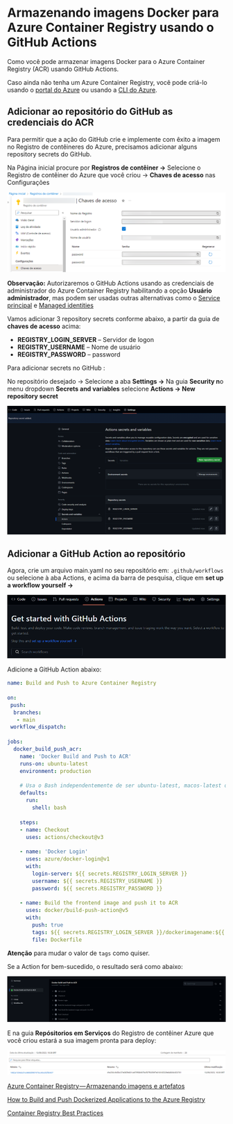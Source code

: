 # Armazenando imagens Docker para Azure Container Registry usando o GitHub Actions

Como você pode armazenar imagens Docker para o Azure Container Registry (ACR) usando GitHub Actions.

Caso ainda não tenha um Azure Container Registry, você pode criá-lo usando o [portal do Azure](https://learn.microsoft.com/pt-br/azure/container-registry/container-registry-get-started-portal?tabs=azure-cli) ou usando a [CLI do Azure](https://learn.microsoft.com/pt-br/azure/container-registry/container-registry-get-started-azure-cli).

## Adicionar ao repositório do GitHub as credenciais do ACR

Para permitir que a ação do GitHub crie e implemente com êxito a imagem no Registro de contêineres do Azure, precisamos adicionar alguns repository secrets do GitHub.

Na Página inicial procure por ****Registros de contêiner →**** Selecione o Registro de contêiner do Azure que você criou → **Chaves de acesso** nas Configurações

![screenshot-chaves-de-acesso-blur.png](../assets/screenshot-chaves-de-acesso-blur.png)

**Observação:** Autorizaremos o GitHub Actions usando as credenciais de administrador do Azure Container Registry habilitando a opção **Usuário administrador**, mas podem ser usadas outras alternativas como o [Service principal](https://jadsonalves.com.br/como-criar-service-principal-no-azure-utilizando-o-portal-e-powershell/) e [Managed identities](https://jadsonalves.com.br/azure-managed-identities/)

Vamos adicionar 3 repository secrets conforme abaixo, a partir da guia de **chaves de acesso** acima:

- **REGISTRY_LOGIN_SERVER** – Servidor de logon
- **REGISTRY_USERNAME** – Nome de usuário
- **REGISTRY_PASSWORD** – password

Para adicionar secrets no GitHub :

No repositório desejado → Selecione a aba **Settings →** Na guia **Security n**o menu dropdown **Secrets and variables** selecione **Actions → New repository secret**

![add-secrets.png](../assets/add-secrets.png)

## Adicionar a GitHub Action ao repositório

Agora, crie um arquivo main.yaml no seu repositório em: `.github/workflows` ou selecione à aba Actions, e acima da barra de pesquisa, clique em **set up a workflow yourself →**

![new-github-action.png](../assets/new-github-action.png)

Adicione a GitHub Action abaixo:

```yaml
name: Build and Push to Azure Container Registry
 
on:
 push:
  branches:
   - main
 workflow_dispatch:
 
jobs:
  docker_build_push_acr:
    name: 'Docker Build and Push to ACR'
    runs-on: ubuntu-latest
    environment: production
  
    # Usa o Bash independentemente de ser ubuntu-latest, macos-latest ou windows-latest
    defaults:
      run:
        shell: bash
  
    steps:
    - name: Checkout
      uses: actions/checkout@v3
  
    - name: 'Docker Login'
      uses: azure/docker-login@v1
      with:
        login-server: ${{ secrets.REGISTRY_LOGIN_SERVER }}
        username: ${{ secrets.REGISTRY_USERNAME }}
        password: ${{ secrets.REGISTRY_PASSWORD }}
 
    - name: Build the frontend image and push it to ACR
      uses: docker/build-push-action@v5
      with:
        push: true
        tags: ${{ secrets.REGISTRY_LOGIN_SERVER }}/dockerimagename:${{ github.sha }}
        file: Dockerfile
```

**Atenção** para mudar o valor de `tags` como quiser.

Se a Action for bem-sucedido, o resultado será como abaixo:

![github-actions-bem-sucedido.png](../assets/github-actions-bem-sucedido.png)

E na guia **Repósitorios em Serviços** do Registro de contêiner Azure que você criou estará a sua imagem pronta para deploy:

![image-on-registry.png](../assets/image-on-registry.png)

[Azure Container Registry — Armazenando imagens e artefatos](https://renicius-pagotto.medium.com/azure-container-registry-armazenando-imagens-e-artefatos-d885df6549e3)

[How to Build and Push Dockerized Applications to the Azure Registry](https://www.freecodecamp.org/news/how-to-build-and-push-dockerized-applications-to-azure-registry/)

[Container Registry Best Practices](https://github.com/MicrosoftDocs/azure-docs/blob/main/articles/container-registry/container-registry-best-practices.md)
